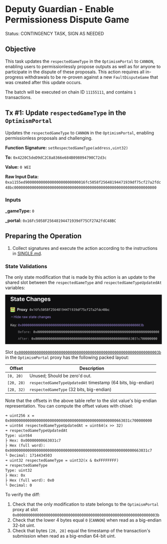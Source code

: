 # Deputy Guardian - Enable Permissioness Dispute Game

Status: CONTINGENCY TASK, SIGN AS NEEDED

## Objective

This task updates the `respectedGameType` in the `OptimismPortal` to `CANNON`, enabling users to permissionlessly propose outputs as well as for anyone to participate in the dispute of these proposals. This action requires all in-progress withdrawals to be re-proven against a new `FaultDisputeGame` that was created after this update occurs.

The batch will be executed on chain ID `11155111`, and contains `1` transactions.

## Tx #1: Update `respectedGameType` in the `OptimismPortal`

Updates the `respectedGameType` to `CANNON` in the `OptimismPortal`, enabling permissionless proposals and challenging.

**Function Signature:** `setRespectedGameType(address,uint32)`

**To:** `0x4220C5deD9dC2C8a8366e684B098094790C72d3c`

**Value:** `0 WEI`

**Raw Input Data:** `0xa1155ed900000000000000000000000016fc5058f25648194471939df75cf27a2fdc48bc0000000000000000000000000000000000000000000000000000000000000000`

### Inputs

**\_gameType:** `0`

**\_portal:** `0x16Fc5058F25648194471939df75CF27A2fdC48BC`

## Preparing the Operation

1. Collect signatures and execute the action according to the instructions in [SINGLE.md](../../../../SINGLE.md).

### State Validations

The only state modification that is made by this action is an update to the shared slot between the `respectedGameType`
and `respectedGameTypeUpdatedAt` variables:

![state-diff](./images/state_diff.png)

Slot [`0x000000000000000000000000000000000000000000000000000000000000003b`](https://github.com/ethereum-optimism/optimism/blob/op-contracts/v1.4.0-rc.4/packages/contracts-bedrock/snapshots/storageLayout/OptimismPortal2.json#L100C3-L113C5) in the `OptimismPortal` proxy has the following packed layout:

| Offset     | Description                                                  |
| ---------- | ------------------------------------------------------------ |
| `[0, 20)`  | Unused; Should be zero'd out.                                |
| `[20, 28)` | `respectedGameTypeUpdatedAt` timestamp (64 bits, big-endian) |
| `[28, 32)` | `respectedGameType` (32 bits, big-endian)                    |

Note that the offsets in the above table refer to the slot value's big-endian representation. You can compute the offset values with chisel:
```
➜ uint256 x = 0x000000000000000000000000000000000000000000000000663031c700000000
➜ uint64 respectedGameTypeUpdatedAt = uint64(x >> 32)
➜ respectedGameTypeUpdatedAt
Type: uint64
├ Hex: 0x00000000663031c7
├ Hex (full word): 0x00000000000000000000000000000000000000000000000000000000663031c7
└ Decimal: 1714434503
➜ uint32 respectedGameType = uint32(x & 0xFFFFFFFF)
➜ respectedGameType
Type: uint32
├ Hex: 0x
├ Hex (full word): 0x0
└ Decimal: 0
```

To verify the diff:

1. Check that the only modification to state belongs to the `OptimismPortal` proxy at slot `0x000000000000000000000000000000000000000000000000000000000000003b`
1. Check that the lower 4 bytes equal `0` (`CANNON`) when read as a big-endian 32-bit uint.
1. Check that bytes `[20, 28]` equal the timestamp of the transaction's submission when read as a big-endian 64-bit uint.
